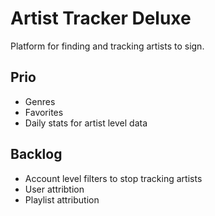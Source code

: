 # Artist Tracker Deluxe

Platform for finding and tracking artists to sign.

## Prio
- Genres
- Favorites
- Daily stats for artist level data

## Backlog
- Account level filters to stop tracking artists
- User attribtion
- Playlist attribution
